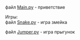 файл [Main.py](command:_github.copilot.openRelativePath?%5B%22C%3A%5CUsers%5Ce.i.zhuravlev%5CIdeaProjects%5CMyPython%5CMain.py%2) - приветствие

Игры: <br>
файл [Snake.py](command:_github.copilot.openRelativePath?%5B%22C%3A%5CUsers%5Ce.i.zhuravlev%5CIdeaProjects%5CMyPython%5CSnake.py%2) - игра змейка

файл [Jumper.py](command:_github.copilot.openRelativePath?%5B%22C%3A%5CUsers%5Ce.i.zhuravlev%5CIdeaProjects%5CMyPython%5CJumper.py%2) - игра прыгунок